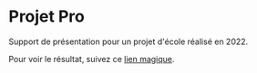 # Projet Pro

Support de présentation pour un projet d'école réalisé en 2022.

Pour voir le résultat, suivez ce [lien magique](https://ggxm.github.io/ECV-projet-pro/).
